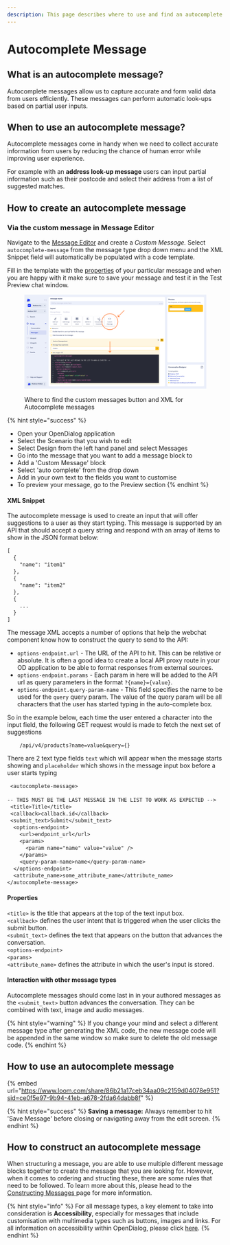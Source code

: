 ```yaml
---
description: This page describes where to use and find an autocomplete message type
---
```


# Autocomplete Message

## What is an autocomplete message?

Autocomplete messages allow us to capture accurate and form valid data from users efficiently. These messages can perform automatic look-ups based on partial user inputs.

## When to use an autocomplete message?

Autocomplete messages come in handy when we need to collect accurate information from users by reducing the chance of human error while improving user experience.&#x20;

For example with an **address look-up message** users can input partial information such as their postcode and select their address from a list of suggested matches.

## How to create an autocomplete message

### Via the custom message in Message Editor

Navigate to the [Message Editor](../message-editor.md) and create a _Custom Message._ Select `autocomplete-message` from the message type drop down menu and the XML Snippet field will automatically be populated with a code template.

Fill in the template with the [properties](autocomplete-message.md#properties) of your particular message and when you are happy with it make sure to save your message and test it in the Test Preview chat window.&#x20;

<figure><img src="../../../../.gitbook/assets/Group 1 (1) (1).png" alt=""><figcaption><p>Where to find the custom messages button and XML for Autocomplete messages</p></figcaption></figure>

{% hint style="success" %}
* Open your OpenDialog application
* Select the Scenario that you wish to edit
* Select Design from the left hand panel and select Messages
* Go into the message that you want to add a message block to
* Add a 'Custom Message' block
* Select 'auto complete' from the drop down
* Add in your own text to the fields you want to customise
* To preview your message, go to the Preview section
{% endhint %}

#### XML Snippet

The autocomplete message is used to create an input that will offer suggestions to a user as they start typing. This message is supported by an API that should accept a query string and respond with an array of items to show in the JSON format below:

```
[
  {
    "name": "item1"
  },
  {
    "name": "item2"
  },
  {
    ...
  }
]
```

The message XML accepts a number of options that help the webchat component know how to construct the query to send to the API:

* `options-endpoint.url` - The URL of the API to hit. This can be relative or absolute. It is often a good idea to create a local API proxy route in your OD application to be able to format responses from external sources.
* `options-endpoint.params` - Each param in here will be added to the API url as query parameters in the format `?{name}={value}`.
* `options-endpoint.query-param-name` - This field specifies the name to be used for the `query` query param. The value of the query param will be all characters that the user has started typing in the auto-complete box.

So in the example below, each time the user entered a character into the input field, the following GET request would is made to fetch the next set of suggestions

```
    /api/v4/products?name=value&query={}
```

There are 2 text type fields `text` which will appear when the message starts showing and `placeholder` which shows in the message input box before a user starts typing

```
 <autocomplete-message>

-- THIS MUST BE THE LAST MESSAGE IN THE LIST TO WORK AS EXPECTED -->
 <title>Title</title>
 <callback>callback.id</callback>
 <submit_text>Submit</submit_text>
  <options-endpoint>
    <url>endpoint_url</url>
    <params>
      <param name="name" value="value" />
    </params>
    <query-param-name>name</query-param-name>
  </options-endpoint>
  <attribute_name>some_attribute_name</attribute_name>
</autocomplete-message>
```

#### Properties

`<title>` is the title that appears at the top of the text input box.\
`<callback>` defines the user intent that is triggered when the user clicks the submit button.\
`<submit_text>` defines the text that appears on the button that advances the conversation.\
`<options-endpoint>`\
`<params>`\
`<attribute_name>` defines the attribute in which the user's input is stored.

#### Interaction with other message types

Autocomplete messages should come last in in your authored messages as the `<submit_text>` button advances the conversation. They can be combined with text, image and audio messages.&#x20;

{% hint style="warning" %}
If you change your mind and select a different message type after generating the XML code, the new message code will be appended in the same window so make sure to delete the old message code.
{% endhint %}

## How to use an autocomplete message

{% embed url="https://www.loom.com/share/86b21a17ceb34aa09c2159d04078e951?sid=ce0f5e97-9b94-41eb-a678-2fda64dabb8f" %}

{% hint style="success" %}
**Saving a message:** Always remember to hit 'Save Message' before closing or navigating away from the edit screen.
{% endhint %}

## How to construct an autocomplete message

When structuring a message, you are able to use multiple different message blocks together to create the message that you are looking for. However, when it comes to ordering and structing these, there are some rules that need to be followed. To learn more about this, please head to the [Constructing Messages ](../constructing-messages.md)page for more information.

{% hint style="info" %}
For all message types, a key element to take into consideration is **Accessibility**, especially for messages that include customisation with multimedia types such as buttons, images and links. For all information on accessibility within OpenDialog, please click [here](../../designing-accessible-chatbots.md).
{% endhint %}
